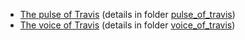 * [The pulse of Travis](https://kth.github.io/ci-hackathon/cabrera_baudry/pulse_of_travis/index.html) (details in folder [pulse_of_travis](https://kth.github.io/ci-hackathon/solutions/Jacarte_bbaudry_pulse_of_travis))
* [The voice of Travis](https://kth.github.io/ci-hackathon/cabrera_baudry/voice_of_travis) (details in folder [voice_of_travis](https://kth.github.io/ci-hackathon/solutions/Jacarte_bbaudry_voice_of_travis))
